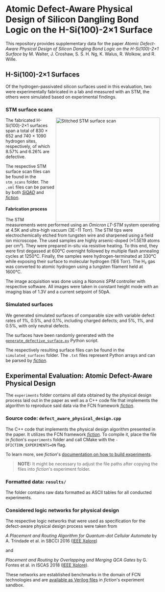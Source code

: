 # Atomic Defect-Aware Physical Design of Silicon Dangling Bond Logic on the H-Si(100)-2×1 Surface

This repository provides supplementary data for the paper *Atomic Defect-Aware Physical Design of Silicon Dangling Bond
Logic on the H-Si(100)-2×1 Surface* by M. Walter, J. Croshaw, S. S. H. Ng, K. Walus, R. Wolkow, and R. Wille.

## H-Si(100)-2×1 Surfaces

Of the hydrogen-passivated silicon surfaces used in this evaluation, two were experimentally fabricated in a lab and
measured with an STM, the others were simulated based on experimental findings.

### STM surface scans

<img src="stm_scans/6.26_percent_defective/overlap_stitch.png" alt="Stitched STM surface scan" align="right" height="340"/>

The fabricated H-Si(100)-2×1 surfaces span a total of 830 × 652 and 740 × 1090 hydrogen sites, respectively, of which
8.57% and 6.26% are defective.

The respective STM surface scan files can be found in the `stm_scans` folder. The `.xml` files can be parsed by both
[*SiQAD*](https://github.com/siqad/siqad) and [*fiction*](https://github.com/marcelwa/fiction).

#### Fabrication process

The STM measurements were performed using an *Omicron LT-STM* system operating at 4.5K and ultra-high vacuum (3E−11
Torr). The STM tips were electrochemically etched from tungsten wire and sharpened using a field ion microscope. The
used samples are highly arsenic-doped (≈1.5E19 atoms per cm³). They were prepared in-situ via resistive heating. To this
end, they were first degassed at 600°C overnight followed by multiple flash annealing cycles at 1250°C. Finally, the
samples were hydrogen-terminated at 330°C while exposing their surface to molecular hydrogen (1E6 Torr). The H₂ gas was
converted to atomic hydrogen using a tungsten filament held at 1600°C.

The image acquisition was done using a *Nanonis SPM* controller with respective software. All images were taken in
constant height mode with an imaging bias of 1.3V and a current setpoint of 50pA.

### Simulated surfaces

We generated simulated surfaces of comparable size with variable defect rates of 1%, 0.5%, and 0.1%, including charged
defects; and 5%, 1%, and 0.5%, with only neutral defects.

The surfaces have been randomly generated with
the [`generate_defective_surface.py`](experiments/generate_defective_surface.py) Python script.

The respectively resulting surface files can be found in the `simulated_surfaces` folder. The `.txt` files represent
Python arrays and can be parsed by [*fiction*](https://github.com/marcelwa/fiction).

## Experimental Evaluation: Atomic Defect-Aware Physical Design

The `experiments` folder contains all data obtained by the physical design process laid out in the paper as well as a
C++ code file that implements the algorithm to reproduce said data via the FCN framework [
*fiction*](https://github.com/marcelwa/fiction).

### Source code: `defect_aware_physical_design.cpp`

The C++ code that implements the physical design algorithm presented in the paper. It utilizes the FCN framework [
*fiction*](https://github.com/marcelwa/fiction). To compile it, place the file in *fiction*'s `experiments` folder and
call CMake with the `-DFICTION_EXPERIMENTS=ON` flag.

To learn more, see *fiction*'s
[documentation on how to build experiments](https://fiction.readthedocs.io/en/latest/getting_started.html#building-experiments).

> **NOTE:** It might be necessary to adjust the file paths after copying the files into *fiction*'s experiment folder.

### Formatted data: `results/`

The folder contains raw data formatted as ASCII tables for all conducted experiments.

### Considered logic networks for physical design

The respective logic networks that were used as specification for the defect-aware physical design process were taken
from

*A Placement and Routing Algorithm for Quantum-dot Cellular Automata* by A. Trindade et al. in SBCCI
2016 ([IEEE Xplore](https://ieeexplore.ieee.org/abstract/document/7724048))

and

*Placement and Routing by Overlapping and Merging QCA Gates* by G. Fontes et al. in ISCAS
2018 ([IEEE Xplore](https://ieeexplore.ieee.org/document/8351001)).

These networks are established benchmarks in the domain of FCN technologies and
are [available as Verilog files](https://github.com/marcelwa/fiction/tree/main/benchmarks) in
*fiction*'s experiment sandbox.
